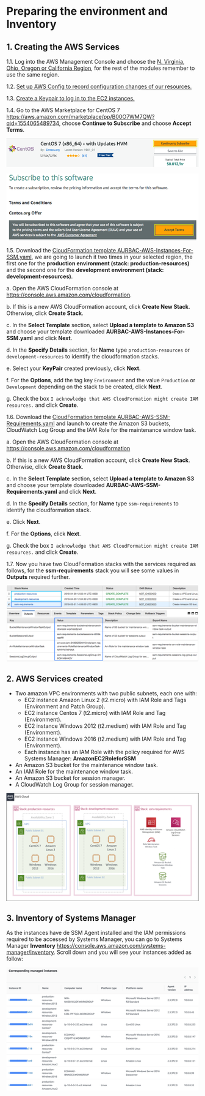 # Preparing the environment and Inventory

## 1. Creating the AWS Services

1.1\. Log into the AWS Management Console and choose the [N. Virginia, Ohio, Oregon or California Region](http://docs.aws.amazon.com/AWSEC2/latest/UserGuide/using-regions-availability-zones.html), for the rest of the modules remember to use the same region.

1.2\. [Set up AWS Config to record configuration changes of our resources.](https://docs.aws.amazon.com/config/latest/developerguide/gs-console.html)

1.3\. [Create a Keypair to log in to the EC2 instances.](https://docs.aws.amazon.com/AWSEC2/latest/UserGuide/ec2-key-pairs.html#having-ec2-create-your-key-pair)

1.4\. Go to the AWS Marketplace for CentOS 7 https://aws.amazon.com/marketplace/pp/B00O7WM7QW?qid=1554065489734, choose **Continue to Subscribe** and choose **Accept Terms**.

![Centos Continue to Subscribe](../images/centos-1.png)

![Centos Accept Terms](../images/centos-2.png)

1.5\. Download the [CloudFormation template AURBAC-AWS-Instances-For-SSM.yaml](../AURBAC-AWS-Instances-For-SSM.yaml), we are going to launch it two times in your selected region, the first one for the **production environment (stack: production-resources)** and the second one for the **development environment (stack: development-resources)**.

  a\. Open the AWS CloudFormation console at https://console.aws.amazon.com/cloudformation.
  
  b\. If this is a new AWS CloudFormation account, click **Create New Stack**. Otherwise, click **Create Stack**.

  c\. In the **Select Template** section, select **Upload a template to Amazon S3** and choose your template downloaded **AURBAC-AWS-Instances-For-SSM.yaml** and click **Next**.

  d\. In the **Specify Details** section, for **Name** type `production-resources` or `development-resources` to identify the cloudformation stacks.

  e\. Select your **KeyPair** created previously, click **Next**.

  f\. For the **Options**, add the tag key `Environment` and the value `Production` or `Development` depending on the stack to be created, click **Next**.

  g\. Check the box `I acknowledge that AWS CloudFormation might create IAM resources.` and click **Create**.

1.6\. Download the [CloudFormation template AURBAC-AWS-SSM-Requirements.yaml](../AURBAC-AWS-SSM-Requirements.yaml) and launch to create the Amazon S3 buckets, CloudWatch Log Group and the IAM Role for the maintenance window task.

  a\. Open the AWS CloudFormation console at https://console.aws.amazon.com/cloudformation
  
  b\. If this is a new AWS CloudFormation account, click **Create New Stack**. Otherwise, click **Create Stack**.

  c\. In the **Select Template** section, select **Upload a template to Amazon S3** and choose your template downloaded **AURBAC-AWS-SSM-Requirements.yaml** and click **Next**.

  d\. In the **Specify Details** section, for **Name** type `ssm-requirements` to identify the cloudformation stack.

  e\. Click **Next**.

  f\. For the **Options**, click **Next**.

  g\. Check the box `I acknowledge that AWS CloudFormation might create IAM resources.` and click **Create**.

1.7\. Now you have two CloudFormation stacks with the services required as follows, for the **ssm-requirements** stack you will see some values in **Outputs** required further.

![Cloudformation Stacks](../images/stacks.png)

## 2. AWS Services created

* Two amazon VPC environments with two public subnets, each one with:
  * EC2 instance Amazon Linux 2 (t2.micro) with IAM Role and Tags (Environment and Patch Group).
  * EC2 instance Centos 7 (t2.micro) with IAM Role and Tag (Environment).
  * EC2 instance Windows 2012 (t2.medium) with IAM Role and Tag (Environment).
  * EC2 instance Windows 2016 (t2.medium) with IAM Role and Tag (Environment).
  * Each instance has an IAM Role with the policy required for AWS Systems Manager: **AmazonEC2RoleforSSM**
* An Amazon S3 bucket for the maintenance window task.
* An IAM Role for the maintenance window task.
* An Amazon S3 bucket for session manager.
* A CloudWatch Log Group for session manager.

![AWS Services](../images/aws-services.png)

## 3. Inventory of Systems Manager

As the instances have de SSM Agent installed and the IAM permissions required to be accessed by Systems Manager, you can go to Systems Manager **Inventory** https://console.aws.amazon.com/systems-manager/inventory.
Scroll down and you will see your instances added as follow:

![SSM Instances added](../images/instances.png)